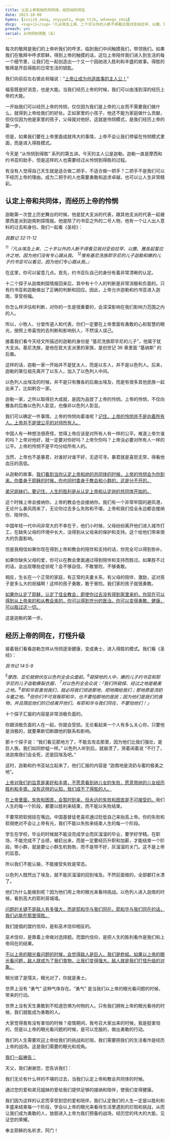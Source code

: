 ```yaml
---
title: 认定上帝和祂的共同体，经历祂的同在
date: 2023-10-08
hymns: [zssjzd_zmzq, znyyywtz, dsgm_ttjb, wdsmxgn_zmzq]
dscp:  <sup>11</sup>『凡从埃及上来、二十岁以外的人断不得看见我对亚伯拉罕、以撒、雅各起誓应许之地，因为他们没有专心跟从我。 <sup>12</sup>惟有基尼洗族耶孚尼的儿子迦勒和嫩的儿子约书亚可以看见，因为他们专心跟从我。』<br><br>民数记 32:11-12	
preach: yes
serial: 从怜悯到得胜（五）
---
```


每次的敬拜是我们的上帝听我们的呼求，临到我们中间触摸我们，带领我们。如果我们在敬拜中呼求耶稣，得到上帝的触摸的话，这位上帝陪伴我们进入到生活的每一个细节里，让我们在一起创造出一个又一个因祂进入胜利和丰盛的故事。得胜的敬拜是开启得胜的日常生活的钥匙。

我们向前后左右彼此祝福说：“<u>上帝让成为创造故事的主人公！</u>”

福音既是好消息，也是大能。当我们经历上帝的时候，我们可以由浅到深的经历上帝的大能。

一开始我们可以经历上帝的怜悯，仅仅因为我们是上帝的儿女而不需要我们做什么，就得到上帝给我们的好处。正如家里的小孩子，他还不能为家庭做什么贡献，但仅仅因为他是家里的孩子，父母就对他好。这就是怜悯模式，是我们经历上帝的第一步。

但是，如果我们要在上帝里面成就伟大的事情，上帝不会让我们停留在怜悯模式里面，而是进入得胜模式。

今天是 “从怜悯到得胜” 系列的第五讲。今天的主人公是迦勒。迦勒一直是摩西和约书亚的助手，但是这样的人也需要经过从怜悯到得胜的过程。

有没有人觉得自己天生就是适合做二把手，不适合做一把手？二把手不是我们可以不经历上帝的理由。成为二把手的人也需要勇敢和追求卓越，也可以让人生非常精彩。

## 认定上帝和共同体，而经历上帝的怜悯

迦勒第一次登上历史舞台的时候，他是犹大支派的代表，跟其他支派的代表一起被摩西差派到迦南刺探情报。他是除了约书亚之外的二号人物，他有一个让人出人意料的过去和身份。我们一起看《圣经》：

*民数记 32:11-12*

*<sup>11</sup>『凡从埃及上来、二十岁以外的人断不得看见我对亚伯拉罕、以撒、雅各起誓应许之地，因为他们没有专心跟从我。 <sup>12</sup>惟有基尼洗族耶孚尼的儿子迦勒和嫩的儿子约书亚可以看见，因为他们专心跟从我。』*

在这里，你可以留意几点。首先，约书亚队自己的身份有着非常清晰的认定。

十二个探子从迦南刺探情报回来后，其中有十个人的判断是非常消极和负面的。只有约书亚和迦勒做出了正确的判断和回应。因此，上帝允许迦勒和约书亚进入迦南，享受祝福。

你怎么样评估和判断，对你的一生是很重要的，会深深影响在我们影响力范围之内的人。

所以，小牧人、分堂传道人和代表，你们一定要在上帝里面有勇敢的心和智慧的眼光，按照上帝喜悦的去判断和影响别人，不然误人误己。

接着我们看今天经文所描述的迦勒的身份是 “基尼洗族耶孚尼的儿子”，他属于犹大支派。基尼洗族，是他在犹大支派里的家族，是创世记 36 章里面 “基纳斯” 的后裔。

这样的话，迦勒一家一开始并不是犹太人，而是以东人，并不是以色列人。后来，
迦勒的某位祖先离开了以东人，加入了以色列人中间。

以色列人出埃及的时候，并不是只有雅各的后裔出埃及，而是有很多其他民族一起出来了。比如剌合一家。

迦勒一家，之所以取得巨大成就，是因为品尝了上帝的怜悯。上帝的怜悯，不仅向雅各的后裔以色列人彰显，也像非以色列人彰显。

我们可以确定一件事情，上帝的怜悯向着谁呢？<u>记住，上帝的怜悯并不是向着所有人。上帝并不是很公平的对待所有人。</u>

中国人有一种想法很奇怪，觉得上帝应该是对所有人有一样的公平。难道上帝欠谁的吗？上帝对他好，就一定要对你好吗？上帝欠你吗？上帝没必要对所有人一样的公平。上帝的怜悯不是平均分给所有人的。

当然，上帝也不是暴君，对谁好对谁不好，无迹可寻。暴君就是喜怒无常，得看他血压的高低。

从迦勒的故事，<u>我们看到当你认定上帝和祂的共同体的时候，上帝的怜悯会为你到来。你委身于耶稣的时候，你也同时委身于教会和小群的，这是分不开的。</u>

<u>弟兄姐妹们，要记住，人生的胜利是从认定上帝和认定祂的共同体开始的。</u>

这个时候上帝会接纳你，上帝的教会也会接纳你。我们有一个非常牢固的避风港，无论什么暴风雨来了，无论你过去多么失败和不堪，上帝和我们佳全永远都会接纳你、陪伴你。

中国年轻一代中间非常大的不幸在于，他们小时候，父母纷纷离开他们进入城市打工，在缺失父母的环境中长大，没得到从父母来的保护和支持。这个给他们带来很大的负面影响。

但是我相信如果你现在得到上帝和教会的陪伴和支持的话，你完全可以得到弥补。

如果你缺失父母的爱，你可以在教会里面通过得到陪伴和支持而胜过。如果胜不过的话，会出现哪些症状呢？会不够自信，不敢冒险，不够勇敢。

相反，生长在一个正常的家庭，有正常的夫妻关系，有父母的陪伴、激励，这对孩子是多么大的祝福啊！这样的孩子勇敢，敢于冒险。我们家的孩子就很勇敢。

<u>如果你认定了耶稣，认定了佳全教会，即使你过去没有得到家里来的，你现在可以得到从上帝来的和从教会来的，你可以得到充分的医治。你可以变得勇敢、健康，可以胜过这一切。</u>

这是迦勒的第一步。

## 经历上帝的同在，打怪升级

接着我们看看迦勒怎样从怜悯逐渐健康，变成勇士，进入得胜的模式。我们看《圣经》：

*民书记 14:5-9*

*<sup>5</sup>摩西、亚伦就俯伏在以色列全会众面前。<sup>6</sup>窥探地的人中，嫩的儿子约书亚和耶孚尼的儿子迦勒撕裂衣服， <sup>7</sup>对以色列全会众说：「我们所窥探、经过之地是极美之地。<sup>8</sup>耶和华若喜悦我们，就必将我们领进那地，把地赐给我们；那地原是流奶与蜜之地。<sup>9</sup>但你们不可背叛耶和华，也不要怕那地的居民；因为他们是我们的食物，并且荫庇他们的已经离开他们。有耶和华与我们同在，不要怕他们！」*

十个探子汇报的内容是非常消极负面的。

你跟消极负面的人在一起，你就会受损。无论看起来一个人有多么关心你，只要他是消极的，就要果断切断跟他的联系和影响。

那十个探子说：“<sp>我们看见那地方了，不能去攻击那里，因为他们比我们强壮，是巨人族，我们如同蚱蜢一样。</sp>” 以色列人听到后，就崩溃了，哭着闹着说 “不行了，进迦南我们会全死，还是回埃及吧。”

这时，迦勒和约书亚站立起来了。他们汇报的内容是 “迦南地是流奶与蜜的极美之地”。

<u>上帝对我们的旨意是美好和丰盛，不愿意看到祂儿女的失败，愿意带祂的儿女经历胜利和丰盛。没有这样的认知，我们成不了得胜的人。</u>

<u>在上帝里面，失败和困苦，会暂时到来，但永远的失败和困苦是不可接受的。</u>我们人生的每一个阶段，都要以胜利来结束，而不能以失败结束。

不要常把软弱挂在嘴边。中国基督徒老喜欢通过贬低自己来抬高上帝。你的失败和软弱绝对不会让上帝有光，我们不能以失败来结束人生的每一个阶段。

学生在学校，毕业的时候就不能没完成学业而灰溜溜的毕业，要学好学精。在职场，不能完成不了业绩，被赶出来，而是一定要经历升职和加薪，才能结束一个阶段。带小群，就是要让小群生机勃勃，而不是带不好，灰溜溜的关门。这不是上帝的旨意。

所以我们不能认输，不能接受失败是常态。

以色列人既然出了埃及，就不能灰溜溜的回到埃及。不然前面做的，全部都打水漂了。

他们为什么能做到呢？因为他们用上帝的眼光来看待挑战。以色列人进入迦南的时候，看到高大的耶利哥城墙。

<u>问题的关键不是敌人有多强大，而是耶和华与我们同在。耶和华与我们同在的话，我们必能在那里得胜。</u>

我们提倡的盟约信仰，是和巫术信仰相反的。

巫术信仰，是靠着上帝做对选择题。而盟约信仰，是把人生的胜利看作是我们和上帝同在的结果。

<u>不以上帝的眼光看问题的时候，会觉得敌人是巨人，我们是蚱蜢。如果以上帝的眼光看问题，敌人就成为了我们食物，让我们变得强大。敌人就是我们打怪升级的对象。</u>

眼光错了是懦夫，眼光对了，你就是勇士。

世界上没有 “勇气” 这种气体存在。“勇气” 是当我们以上帝的眼光看问题的时候，带来的行动。

世界上没有天生勇敢到不知道恐惧为何物的人。只有我们拥有上帝的眼光看待的时候，我们就能成为勇敢的人。

大家觉得我有没有害怕的时候？疫情期间，我号召大家出来的时候，我是挺害怕的。但是以上帝的眼光看问题的时候，是可以克服的，做出勇敢的行动。

我们的人生需要欢迎上帝给我们的挑战和拦阻，我们需要把我们的生活看作是经历上帝的战场。这是我们需要的眼光和视角。

<u>我们一起祷告：</u>

天父，我们谢谢您，您告诉我们：

我们无论有什么样的不堪的过去，当我们认定上帝和教会共同体的时候。

通过您的爱和弟兄姐妹的爱给我们提供足够的接纳和陪伴，使我们变得健康。

我们因为这样的认定而享受到您的爱和陪伴，我们认定我们的人生一定是以胜利和丰盛来结束每一个阶段，学会以上帝的眼光来看待生活里遇到的拦阻和挑战，从而让我们成为勇敢的人，放胆进入上帝为我们预备的战场，经历您的伟大的大能，见证您的荣耀。

奉主耶稣的名祈求，阿门！

